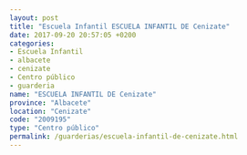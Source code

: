 ```yaml
---
layout: post
title: "Escuela Infantil ESCUELA INFANTIL DE Cenizate"
date: 2017-09-20 20:57:05 +0200
categories:
- Escuela Infantil
- albacete
- cenizate
- Centro público
- guarderia
name: "ESCUELA INFANTIL DE Cenizate"
province: "Albacete"
location: "Cenizate"
code: "2009195"
type: "Centro público"
permalink: /guarderias/escuela-infantil-de-cenizate.html
---
```

